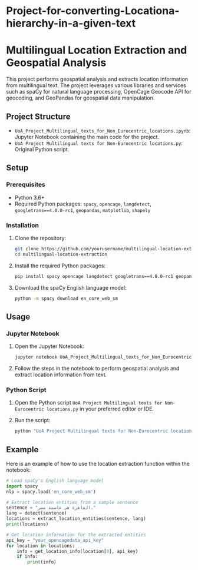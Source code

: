 # Project-for-converting-Locationa-hierarchy-in-a-given-text

# Multilingual Location Extraction and Geospatial Analysis

This project performs geospatial analysis and extracts location information from multilingual text. The project leverages various libraries and services such as spaCy for natural language processing, OpenCage Geocode API for geocoding, and GeoPandas for geospatial data manipulation.

## Project Structure

- `UoA_Project_Multilingual_texts_for_Non_Eurocentric_locations.ipynb`: Jupyter Notebook containing the main code for the project.
- `UoA Project Multilingual texts for Non-Eurocentric locations.py`: Original Python script.

## Setup

### Prerequisites

- Python 3.6+
- Required Python packages: `spacy`, `opencage`, `langdetect`, `googletrans==4.0.0-rc1`, `geopandas`, `matplotlib`, `shapely`

### Installation

1. Clone the repository:

    ```bash
    git clone https://github.com/yourusername/multilingual-location-extraction.git
    cd multilingual-location-extraction
    ```

2. Install the required Python packages:

    ```bash
    pip install spacy opencage langdetect googletrans==4.0.0-rc1 geopandas matplotlib shapely
    ```

3. Download the spaCy English language model:

    ```bash
    python -m spacy download en_core_web_sm
    ```

## Usage

### Jupyter Notebook

1. Open the Jupyter Notebook:

    ```bash
    jupyter notebook UoA_Project_Multilingual_texts_for_Non_Eurocentric_locations.ipynb
    ```

2. Follow the steps in the notebook to perform geospatial analysis and extract location information from text.

### Python Script

1. Open the Python script `UoA Project Multilingual texts for Non-Eurocentric locations.py` in your preferred editor or IDE.
2. Run the script:

    ```bash
    python "UoA Project Multilingual texts for Non-Eurocentric locations.py"
    ```

## Example

Here is an example of how to use the location extraction function within the notebook:

```python
# Load spaCy's English language model
import spacy
nlp = spacy.load('en_core_web_sm')

# Extract location entities from a sample sentence
sentence = "القاهرة هي عاصمة مصر."
lang = detect(sentence)
locations = extract_location_entities(sentence, lang)
print(locations)

# Get location information for the extracted entities
api_key = "your_opencagedata_api_key"
for location in locations:
    info = get_location_info(location[0], api_key)
    if info:
        print(info)
